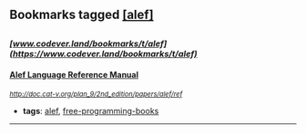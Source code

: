 ## Bookmarks tagged [[alef]](https://www.codever.land/search?q=[alef])

_<sup><sup>[www.codever.land/bookmarks/t/alef](https://www.codever.land/bookmarks/t/alef)</sup></sup>_
---
#### [Alef Language Reference Manual](http://doc.cat-v.org/plan_9/2nd_edition/papers/alef/ref)
_<sup>http://doc.cat-v.org/plan_9/2nd_edition/papers/alef/ref</sup>_

* **tags**: [alef](../tagged/alef.md), [free-programming-books](../tagged/free-programming-books.md)
---
